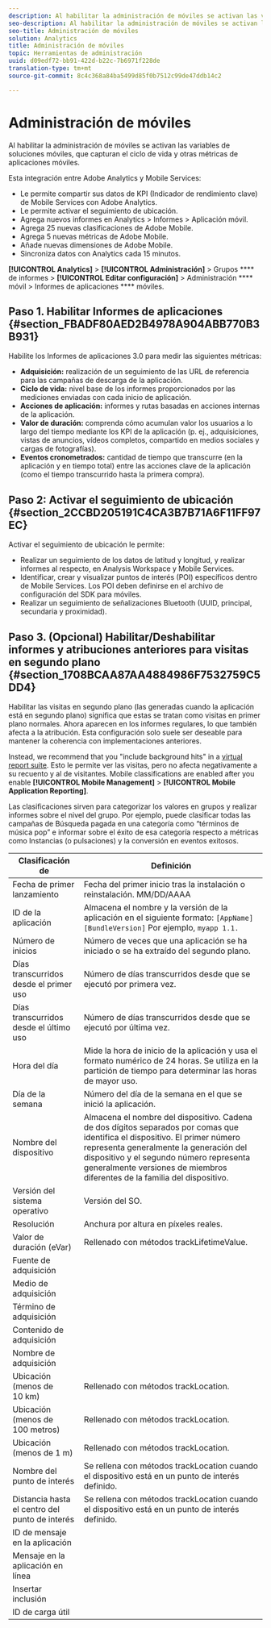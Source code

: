 ```yaml
---
description: Al habilitar la administración de móviles se activan las variables de soluciones móviles, que capturan el ciclo de vida y otras métricas de aplicaciones móviles.
seo-description: Al habilitar la administración de móviles se activan las variables de soluciones móviles, que capturan el ciclo de vida y otras métricas de aplicaciones móviles.
seo-title: Administración de móviles
solution: Analytics
title: Administración de móviles
topic: Herramientas de administración
uuid: d09edf72-bb91-422d-b22c-7b6971f228de
translation-type: tm+mt
source-git-commit: 8c4c368a84ba5499d85f0b7512c99de47ddb14c2

---
```



# Administración de móviles

Al habilitar la administración de móviles se activan las variables de soluciones móviles, que capturan el ciclo de vida y otras métricas de aplicaciones móviles.

Esta integración entre Adobe Analytics y Mobile Services:

* Le permite compartir sus datos de KPI (Indicador de rendimiento clave) de Mobile Services con Adobe Analytics.
* Le permite activar el seguimiento de ubicación.
* Agrega nuevos informes en Analytics &gt; Informes &gt; Aplicación móvil.
* Agrega 25 nuevas clasificaciones de Adobe Mobile.
* Agrega 5 nuevas métricas de Adobe Mobile.
* Añade nuevas dimensiones de Adobe Mobile.
* Sincroniza datos con Analytics cada 15 minutos.

**[!UICONTROL Analytics]** &gt; **[!UICONTROL Administración]** &gt; Grupos **** de informes &gt; **[!UICONTROL Editar configuración]** &gt; Administración **** móvil &gt; Informes de aplicaciones **** móviles.

## Paso 1. Habilitar Informes de aplicaciones {#section_FBADF80AED2B4978A904ABB770B3B931}

Habilite los Informes de aplicaciones 3.0 para medir las siguientes métricas:

* **Adquisición:** realización de un seguimiento de las URL de referencia para las campañas de descarga de la aplicación.
* **Ciclo de vida:** nivel base de los informes proporcionados por las mediciones enviadas con cada inicio de aplicación.
* **Acciones de aplicación:** informes y rutas basadas en acciones internas de la aplicación.
* **Valor de duración:** comprenda cómo acumulan valor los usuarios a lo largo del tiempo mediante los KPI de la aplicación (p. ej., adquisiciones, vistas de anuncios, vídeos completos, compartido en medios sociales y cargas de fotografías).
* **Eventos cronometrados:** cantidad de tiempo que transcurre (en la aplicación y en tiempo total) entre las acciones clave de la aplicación (como el tiempo transcurrido hasta la primera compra).

## Paso 2: Activar el seguimiento de ubicación {#section_2CCBD205191C4CA3B7B71A6F11FF97EC}

Activar el seguimiento de ubicación le permite:

* Realizar un seguimiento de los datos de latitud y longitud, y realizar informes al respecto, en Analysis Workspace y Mobile Services.
* Identificar, crear y visualizar puntos de interés (POI) específicos dentro de Mobile Services. Los POI deben definirse en el archivo de configuración del SDK para móviles.
* Realizar un seguimiento de señalizaciones Bluetooth (UUID, principal, secundaria y proximidad).

## Paso 3. (Opcional) Habilitar/Deshabilitar informes y atribuciones anteriores para visitas en segundo plano {#section_1708BCAA87AA4884986F7532759C5DD4}

Habilitar las visitas en segundo plano (las generadas cuando la aplicación está en segundo plano) significa que estas se tratan como visitas en primer plano normales. Ahora aparecen en los informes regulares, lo que también afecta a la atribución. Esta configuración solo suele ser deseable para mantener la coherencia con implementaciones anteriores.

Instead, we recommend that you "include background hits" in a [virtual report suite](/help/components/vrs/vrs-about.md). Esto le permite ver las visitas, pero no afecta negativamente a su recuento y al de visitantes.
Mobile classifications are enabled after you enable **[!UICONTROL Mobile Management]** &gt; **[!UICONTROL Mobile Application Reporting]**.

Las clasificaciones sirven para categorizar los valores en grupos y realizar informes sobre el nivel del grupo. Por ejemplo, puede clasificar todas las campañas de Búsqueda pagada en una categoría como “términos de música pop” e informar sobre el éxito de esa categoría respecto a métricas como Instancias (o pulsaciones) y la conversión en eventos exitosos.

| Clasificación de | Definición |
|--- |--- |
| Fecha de primer lanzamiento | Fecha del primer inicio tras la instalación o reinstalación.   MM/DD/AAAA |
| ID de la aplicación | Almacena el nombre y la versión de la aplicación en el siguiente formato:   `[AppName] [BundleVersion]`  Por ejemplo, `myapp 1.1.` |
| Número de inicios | Número de veces que una aplicación se ha iniciado o se ha extraído del segundo plano. |
| Días transcurridos desde el primer uso | Número de días transcurridos desde que se ejecutó por primera vez. |
| Días transcurridos desde el último uso | Número de días transcurridos desde que se ejecutó por última vez. |
| Hora del día | Mide la hora de inicio de la aplicación y usa el formato numérico de 24 horas. Se utiliza en la partición de tiempo para determinar las horas de mayor uso. |
| Día de la semana | Número del día de la semana en el que se inició la aplicación. |
| Nombre del dispositivo | Almacena el nombre del dispositivo.  Cadena de dos dígitos separados por comas que identifica el dispositivo. El primer número representa generalmente la generación del dispositivo y el segundo número representa generalmente versiones de miembros diferentes de la familia del dispositivo. |
| Versión del sistema operativo | Versión del SO. |
| Resolución | Anchura por altura en píxeles reales. |
| Valor de duración (eVar) | Rellenado con métodos trackLifetimeValue. |
| Fuente de adquisición |  |
| Medio de adquisición |  |
| Término de adquisición |  |
| Contenido de adquisición |  |
| Nombre de adquisición |  |
| Ubicación (menos de 10 km) | Rellenado con métodos trackLocation. |
| Ubicación (menos de 100 metros) | Rellenado con métodos trackLocation. |
| Ubicación (menos de 1 m) | Rellenado con métodos trackLocation. |
| Nombre del punto de interés | Se rellena con métodos trackLocation cuando el dispositivo está en un punto de interés definido. |
| Distancia hasta el centro del punto de interés | Se rellena con métodos trackLocation cuando el dispositivo está en un punto de interés definido. |
| ID de mensaje en la aplicación |  |
| Mensaje en la aplicación en línea |  |
| Insertar inclusión |  |
| ID de carga útil |  |

